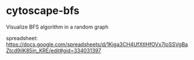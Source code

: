 # cytoscape-bfs
Visualize BFS algorithm in a random graph

spreadsheet: https://docs.google.com/spreadsheets/d/1Kjga3CH4UfXtlHfOVx7IoSSVgBaZtcd9ilK85in_KRE/edit#gid=334031397
